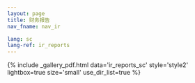 ```yaml
---
layout: page
title: 财务报告
nav_fname: nav_ir

lang: sc
lang-ref: ir_reports
---
```


{% include _gallery_pdf.html data='ir_reports_sc' style='style2' lightbox=true size='small' use_dir_list=true %}
